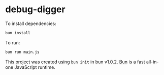 # debug-digger

To install dependencies:

```bash
bun install
```

To run:

```bash
bun run main.js
```

This project was created using `bun init` in bun v1.0.2. [Bun](https://bun.sh) is a fast all-in-one JavaScript runtime.
